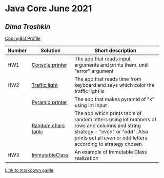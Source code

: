 # Java Core June 2021

## *Dima Troshkin*

[CodingBat Profile](https://codingbat.com/done?user=allzza4279@gmail.com&tag=1424372731)

| Number | Solution  | Short description
| --- | --- | --- |
| HW1 | [Console printer](https://github.com/NikolaevArtem/Java_Core_June_2021/tree/feature/DimaTroshkin/src/main/java/homework_1/) | The app that reads input arguments and prints them, until "error" argument |
| HW2 | [Traffic light](https://github.com/NikolaevArtem/Java_Core_June_2021/tree/feature/DimaTroshkin/src/main/java/homework_2/traffic_light/) | The app that reads time from keyboard and says which color the traffic light is|
| | [Pyramid printer](https://github.com/NikolaevArtem/Java_Core_June_2021/tree/feature/DimaTroshkin/src/main/java/homework_2/homework_2.pyramid_printer/) | The app that makes pyramid of "x" using int input|
| | [Random chars table](https://github.com/NikolaevArtem/Java_Core_June_2021/tree/feature/DimaTroshkin/src/main/java/homework_2/random_chars_table/) | The app which prints table of random letters using int numbers of rows and columns and string strategy - "even" or "odd". Also prints out all even or odd letters according to strategy chosen|
| HW3 | [ImmutableClass](https://github.com/NikolaevArtem/Java_Core_June_2021/tree/feature/DimaTroshkin/src/main/java/homework_3/)| An example of Immutable Class realization |

[Link to markdown guide](https://github.com/adam-p/markdown-here/wiki/Markdown-Cheatsheet)
